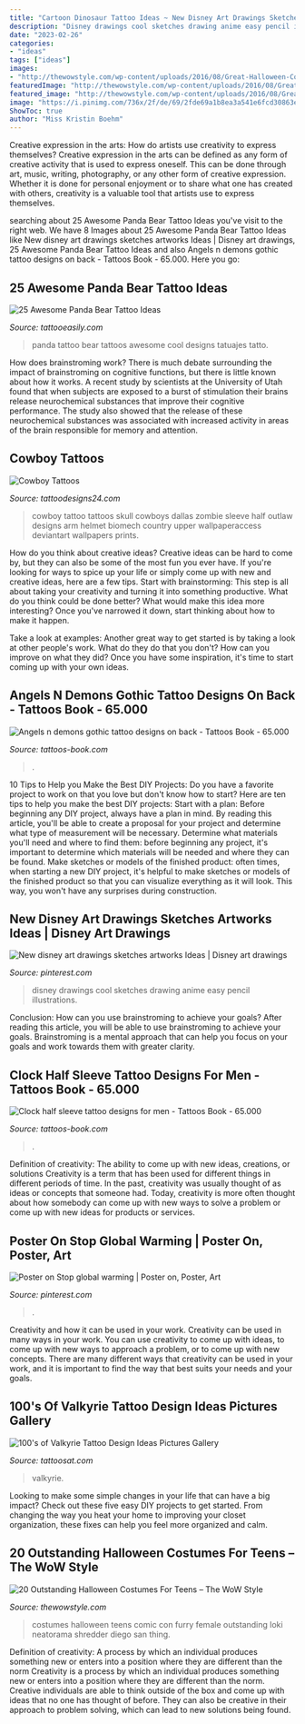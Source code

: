 ```yaml
---
title: "Cartoon Dinosaur Tattoo Ideas ~ New Disney Art Drawings Sketches Artworks Ideas"
description: "Disney drawings cool sketches drawing anime easy pencil illustrations"
date: "2023-02-26"
categories:
- "ideas"
tags: ["ideas"]
images:
- "http://thewowstyle.com/wp-content/uploads/2016/08/Great-Halloween-Costumes-For-Teens.jpg"
featuredImage: "http://thewowstyle.com/wp-content/uploads/2016/08/Great-Halloween-Costumes-For-Teens.jpg"
featured_image: "http://thewowstyle.com/wp-content/uploads/2016/08/Great-Halloween-Costumes-For-Teens.jpg"
image: "https://i.pinimg.com/736x/2f/de/69/2fde69a1b8ea3a541e6fcd30863e12e9.jpg"
ShowToc: true
author: "Miss Kristin Boehm"
---
```



Creative expression in the arts: How do artists use creativity to express themselves?
Creative expression in the arts can be defined as any form of creative activity that is used to express oneself. This can be done through art, music, writing, photography, or any other form of creative expression. Whether it is done for personal enjoyment or to share what one has created with others, creativity is a valuable tool that artists use to express themselves.

	

		
searching about 25 Awesome Panda Bear Tattoo Ideas you've visit to the right web. We have 8 Images about 25 Awesome Panda Bear Tattoo Ideas like New disney art drawings sketches artworks Ideas | Disney art drawings, 25 Awesome Panda Bear Tattoo Ideas and also Angels n demons gothic tattoo designs on back - Tattoos Book - 65.000. Here you go:
		
    
## 25 Awesome Panda Bear Tattoo Ideas

<img loading=lazy src="http://www.tattooeasily.com/wp-content/uploads/2013/07/panda-tattoo-14.jpg" onerror="this.onerror=null;this.src='https://tse1.mm.bing.net/th?id=OIP.XE7_qreG432reLTNGpjJ4gHaKL&amp;pid=15.1';" alt="25 Awesome Panda Bear Tattoo Ideas">

_Source: tattooeasily.com_

>panda tattoo bear tattoos awesome cool designs tatuajes tatto. 

	

How does brainstroming work?
There is much debate surrounding the impact of brainstroming on cognitive functions, but there is little known about how it works. A recent study by scientists at the University of Utah found that when subjects are exposed to a burst of stimulation their brains release neurochemical substances that improve their cognitive performance. The study also showed that the release of these neurochemical substances was associated with increased activity in areas of the brain responsible for memory and attention.

    
## Cowboy Tattoos

<img loading=lazy src="http://www.tattoodesigns24.com/wp-content/uploads/2014/12/Zombie-Cowboy-Tattoo-Picture.jpg" onerror="this.onerror=null;this.src='https://tse2.mm.bing.net/th?id=OIP.WSg4c7Erq42UlScMHlw_-gHaNw&amp;pid=15.1';" alt="Cowboy Tattoos">

_Source: tattoodesigns24.com_

>cowboy tattoo tattoos skull cowboys dallas zombie sleeve half outlaw designs arm helmet biomech country upper wallpaperaccess deviantart wallpapers prints. 

	

How do you think about creative ideas?
Creative ideas can be hard to come by, but they can also be some of the most fun you ever have. If you're looking for ways to spice up your life or simply come up with new and creative ideas, here are a few tips. 
Start with brainstorming: This step is all about taking your creativity and turning it into something productive. What do you think could be done better? What would make this idea more interesting? Once you've narrowed it down, start thinking about how to make it happen. 

Take a look at examples: Another great way to get started is by taking a look at other people's work. What do they do that you don't? How can you improve on what they did? Once you have some inspiration, it's time to start coming up with your own ideas.

    
## Angels N Demons Gothic Tattoo Designs On Back - Tattoos Book - 65.000

<img loading=lazy src="https://tattoos-book.com/wp-content/uploads/2016/02/angels-n-demons-gothic-tattoo-designs-on-back.jpg" onerror="this.onerror=null;this.src='https://tse3.mm.bing.net/th?id=OIP.ripM5NyzSiQFX91fsdh6hAHaJ4&amp;pid=15.1';" alt="Angels n demons gothic tattoo designs on back - Tattoos Book - 65.000">

_Source: tattoos-book.com_

>. 

	

10 Tips to Help you Make the Best DIY Projects:
Do you have a favorite project to work on that you love but don't know how to start? Here are ten tips to help you make the best DIY projects: 
Start with a plan: Before beginning any DIY project, always have a plan in mind. By reading this article, you'll be able to create a proposal for your project and determine what type of measurement will be necessary. Determine what materials you'll need and where to find them: before beginning any project, it's important to determine which materials will be needed and where they can be found. Make sketches or models of the finished product: often times, when starting a new DIY project, it's helpful to make sketches or models of the finished product so that you can visualize everything as it will look. This way, you won't have any surprises during construction.

    
## New Disney Art Drawings Sketches Artworks Ideas | Disney Art Drawings

<img loading=lazy src="https://i.pinimg.com/736x/41/b1/a7/41b1a757a39eaf7a669bab5a67a318d3.jpg" onerror="this.onerror=null;this.src='https://tse3.mm.bing.net/th?id=OIP.hKDtq_yykh1JK_Y2mUmU8wAAAA&amp;pid=15.1';" alt="New disney art drawings sketches artworks Ideas | Disney art drawings">

_Source: pinterest.com_

>disney drawings cool sketches drawing anime easy pencil illustrations. 

	

Conclusion: How can you use brainstroming to achieve your goals?
After reading this article, you will be able to use brainstroming to achieve your goals. Brainstroming is a mental approach that can help you focus on your goals and work towards them with greater clarity.

    
## Clock Half Sleeve Tattoo Designs For Men - Tattoos Book - 65.000

<img loading=lazy src="https://tattoos-book.com/wp-content/uploads/2016/02/clock-half-sleeve-tattoo-designs-for-men.jpg" onerror="this.onerror=null;this.src='https://tse3.mm.bing.net/th?id=OIP.CA2juQcr-z7Jln_oa8PZ7gHaJ4&amp;pid=15.1';" alt="Clock half sleeve tattoo designs for men - Tattoos Book - 65.000">

_Source: tattoos-book.com_

>. 

	

Definition of creativity: The ability to come up with new ideas, creations, or solutions
Creativity is a term that has been used for different things in different periods of time. In the past, creativity was usually thought of as ideas or concepts that someone had. Today, creativity is more often thought about how somebody can come up with new ways to solve a problem or come up with new ideas for products or services.

    
## Poster On Stop Global Warming | Poster On, Poster, Art

<img loading=lazy src="https://i.pinimg.com/736x/2f/de/69/2fde69a1b8ea3a541e6fcd30863e12e9.jpg" onerror="this.onerror=null;this.src='https://tse1.mm.bing.net/th?id=OIP.i9vEj_n6CxnrN3kHXG-S7AHaKo&amp;pid=15.1';" alt="Poster on Stop global warming | Poster on, Poster, Art">

_Source: pinterest.com_

>. 

	

Creativity and how it can be used in your work.
Creativity can be used in many ways in your work. You can use creativity to come up with ideas, to come up with new ways to approach a problem, or to come up with new concepts. There are many different ways that creativity can be used in your work, and it is important to find the way that best suits your needs and your goals.

    
## 100&#039;s Of Valkyrie Tattoo Design Ideas Pictures Gallery

<img loading=lazy src="https://tattoosat.com/wp-content/uploads/2014/11/Valkyrie-12.jpg" onerror="this.onerror=null;this.src='https://tse4.mm.bing.net/th?id=OIP.McDSgbAaTEQb0bFL_Sg7_gHaJ4&amp;pid=15.1';" alt="100&#039;s of Valkyrie Tattoo Design Ideas Pictures Gallery">

_Source: tattoosat.com_

>valkyrie. 

	

Looking to make some simple changes in your life that can have a big impact? Check out these five easy DIY projects to get started. From changing the way you heat your home to improving your closet organization, these fixes can help you feel more organized and calm.

    
## 20 Outstanding Halloween Costumes For Teens – The WoW Style

<img loading=lazy src="http://thewowstyle.com/wp-content/uploads/2016/08/Great-Halloween-Costumes-For-Teens.jpg" onerror="this.onerror=null;this.src='https://tse2.mm.bing.net/th?id=OIP.8DryLxShgYwgL_MZXRdtGAHaLm&amp;pid=15.1';" alt="20 Outstanding Halloween Costumes For Teens – The WoW Style">

_Source: thewowstyle.com_

>costumes halloween teens comic con furry female outstanding loki neatorama shredder diego san thing. 

	

Definition of creativity: A process by which an individual produces something new or enters into a position where they are different than the norm
Creativity is a process by which an individual produces something new or enters into a position where they are different than the norm. Creative individuals are able to think outside of the box and come up with ideas that no one has thought of before. They can also be creative in their approach to problem solving, which can lead to new solutions being found.

